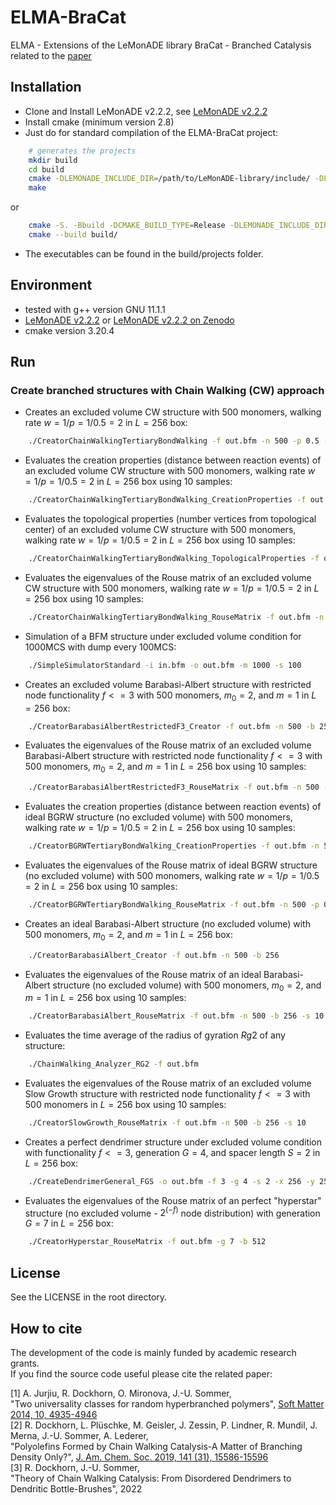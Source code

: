 # ELMA-BraCat
ELMA - Extensions of the LeMonADE library
BraCat - Branched Catalysis related to the [paper](https://pubs.acs.org/doi/abs/10.1021/jacs.9b06785)

## Installation

* Clone and Install LeMonADE v2.2.2, see [LeMonADE v2.2.2](https://github.com/LeMonADE-project/LeMonADE/tree/v2.2.2)
* Install cmake (minimum version 2.8)
* Just do for standard compilation of the ELMA-BraCat project:
````sh
    # generates the projects
    mkdir build
    cd build
    cmake -DLEMONADE_INCLUDE_DIR=/path/to/LeMonADE-library/include/ -DLEMONADE_LIBRARY_DIR=/path/to/LeMonADE-library/lib/ ..
    make
````
or

````sh
    cmake -S. -Bbuild -DCMAKE_BUILD_TYPE=Release -DLEMONADE_INCLUDE_DIR=/path/to/LeMonADE-library/include/ -DLEMONADE_LIBRARY_DIR=/path/to/LeMonADE-library/lib/
    cmake --build build/
````
* The executables can be found in the build/projects folder.

## Environment
* tested with g++ version GNU 11.1.1
* [LeMonADE v2.2.2](https://github.com/LeMonADE-project/LeMonADE/tree/v2.2.2) or [LeMonADE v2.2.2 on Zenodo](https://doi.org/10.5281/zenodo.5061542)
* cmake version 3.20.4

## Run  

### Create branched structures with Chain Walking (CW) approach

* Creates an excluded volume CW structure with 500 monomers, walking rate $w=1/p=1/0.5=2$ in $L=256$ box:
````sh
    ./CreatorChainWalkingTertiaryBondWalking -f out.bfm -n 500 -p 0.5 -t 1.0 -b 256
````
* Evaluates the creation properties (distance between reaction events) of an excluded volume CW structure with 500 monomers, walking rate $w=1/p=1/0.5=2$ in $L=256$ box using 10 samples:
````sh
    ./CreatorChainWalkingTertiaryBondWalking_CreationProperties -f out.bfm -n 500 -p 0.5 -b 256 -s 10
````
* Evaluates the topological properties (number vertices from topological center) of an excluded volume CW structure with 500 monomers, walking rate $w=1/p=1/0.5=2$ in $L=256$ box using 10 samples:
````sh
    ./CreatorChainWalkingTertiaryBondWalking_TopologicalProperties -f out.bfm -n 500 -p 0.5 -b 256 -s 10
````
* Evaluates the eigenvalues of the Rouse matrix of an excluded volume CW structure with 500 monomers, walking rate $w=1/p=1/0.5=2$ in $L=256$ box using 10 samples:
````sh
    ./CreatorChainWalkingTertiaryBondWalking_RouseMatrix -f out.bfm -n 500 -p 0.5 -b 256 -s 10
````
* Simulation of a BFM structure under excluded volume condition for 1000MCS with dump every 100MCS:
````sh
    ./SimpleSimulatorStandard -i in.bfm -o out.bfm -m 1000 -s 100
````
* Creates an excluded volume Barabasi-Albert structure with restricted node functionality $f <= 3$ with 500 monomers, $m_0=2$, and $m=1$ in $L=256$ box:
````sh
    ./CreatorBarabasiAlbertRestrictedF3_Creator -f out.bfm -n 500 -b 256
````
* Evaluates the eigenvalues of the Rouse matrix of an excluded volume Barabasi-Albert structure with restricted node functionality $f <= 3$ with 500 monomers, $m_0=2$, and $m=1$ in $L=256$ box using 10 samples:
````sh
    ./CreatorBarabasiAlbertRestrictedF3_RouseMatrix -f out.bfm -n 500 -b 256 -s 10
````
* Evaluates the creation properties (distance between reaction events) of ideal BGRW structure (no excluded volume) with 500 monomers, walking rate $w=1/p=1/0.5=2$ in $L=256$ box using 10 samples:
````sh
    ./CreatorBGRWTertiaryBondWalking_CreationProperties -f out.bfm -n 500 -p 0.5 -b 256 -s 10
````
* Evaluates the eigenvalues of the Rouse matrix of ideal BGRW structure (no excluded volume) with 500 monomers, walking rate $w=1/p=1/0.5=2$ in $L=256$ box using 10 samples:
````sh
    ./CreatorBGRWTertiaryBondWalking_RouseMatrix -f out.bfm -n 500 -p 0.5 -b 256 -s 10
````
* Creates an ideal Barabasi-Albert structure (no excluded volume) with 500 monomers, $m_0=2$, and $m=1$ in $L=256$ box:
````sh
    ./CreatorBarabasiAlbert_Creator -f out.bfm -n 500 -b 256
````
* Evaluates the eigenvalues of the Rouse matrix of an ideal Barabasi-Albert structure (no excluded volume) with 500 monomers, $m_0=2$, and $m=1$ in $L=256$ box using 10 samples:
````sh
    ./CreatorBarabasiAlbert_RouseMatrix -f out.bfm -n 500 -b 256 -s 10
````
* Evaluates the time average of the radius of gyration $Rg2$ of any structure:
````sh
    ./ChainWalking_Analyzer_RG2 -f out.bfm
````
* Evaluates the eigenvalues of the Rouse matrix of an excluded volume Slow Growth structure with restricted node functionality $f <= 3$ with 500 monomers in $L=256$ box using 10 samples:
````sh
    ./CreatorSlowGrowth_RouseMatrix -f out.bfm -n 500 -b 256 -s 10
````
* Creates a perfect dendrimer structure under excluded volume condition with functionality $f <= 3$, generation $G=4$, and spacer length $S=2$ in $L=256$ box:
````sh
    ./CreateDendrimerGeneral_FGS -o out.bfm -f 3 -g 4 -s 2 -x 256 -y 256 -z 256
````
* Evaluates the eigenvalues of the Rouse matrix of an perfect "hyperstar" structure (no excluded volume - $2^(-f)$ node distribution) with generation $G=7$ in $L=256$ box:
````sh
    ./CreatorHyperstar_RouseMatrix -f out.bfm -g 7 -b 512
````

## License

See the LICENSE in the root directory.

## How to cite

The development of the code is mainly funded by academic research grants.   
If you find the source code useful please cite the related paper:

[1] A. Jurjiu, R. Dockhorn, O. Mironova, J.-U. Sommer,  
    "Two universality classes for random hyperbranched polymers", [Soft Matter 2014, 10, 4935-4946](https://doi.org/10.1039/C4SM00711E)  
[2] R. Dockhorn, L. Plüschke, M. Geisler, J. Zessin, P. Lindner, R. Mundil, J. Merna, J.-U. Sommer, A. Lederer,  
    "Polyolefins Formed by Chain Walking Catalysis-A Matter of Branching Density Only?", [J. Am. Chem. Soc. 2019, 141 (31), 15586-15596](https://doi.org/10.1021/jacs.9b06785)  
[3] R. Dockhorn, J.-U. Sommer,  
    "Theory of Chain Walking Catalysis: From Disordered Dendrimers to Dendritic Bottle-Brushes", 2022
